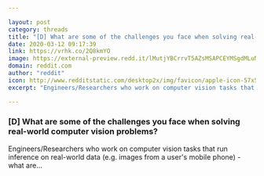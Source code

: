 ```yaml
---

layout: post
category: threads
title: "[D] What are some of the challenges you face when solving real-world computer vision problems?"
date: 2020-03-12 09:17:39
link: https://vrhk.co/2Q8kmYO
image: https://external-preview.redd.it/lMutjYBCrrvT5AZsMSAPCEYMSgdMLuNp94-VFkGsgvE.jpg?width=1200&height=628.272251309&auto=webp&crop=1200:628.272251309,smart&s=25f3299206b6344072195b27e78ad0ca105fcdb4
domain: reddit.com
author: "reddit"
icon: http://www.redditstatic.com/desktop2x/img/favicon/apple-icon-57x57.png
excerpt: "Engineers/Researchers who work on computer vision tasks that run inference on real-world data (e.g. images from a user's mobile phone) - what are..."

---
```


### [D] What are some of the challenges you face when solving real-world computer vision problems?

Engineers/Researchers who work on computer vision tasks that run inference on real-world data (e.g. images from a user's mobile phone) - what are...